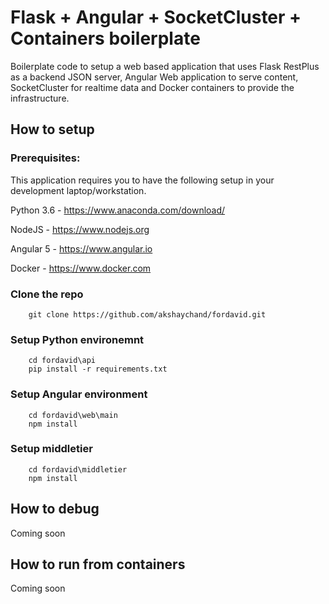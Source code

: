 # Flask + Angular + SocketCluster + Containers boilerplate

Boilerplate code to setup a web based application that uses Flask RestPlus as a backend JSON server, Angular Web application to serve content, SocketCluster for realtime data and Docker containers to provide the infrastructure.

## How to setup

### Prerequisites:

This application requires you to have the following setup in your development laptop/workstation.

Python 3.6 - https://www.anaconda.com/download/

NodeJS - https://www.nodejs.org

Angular 5 - https://www.angular.io

Docker - https://www.docker.com

### Clone the repo

```
    git clone https://github.com/akshaychand/fordavid.git
```

### Setup Python environemnt

```
    cd fordavid\api
    pip install -r requirements.txt
```

### Setup Angular environment

```
    cd fordavid\web\main
    npm install
```

### Setup middletier

```
    cd fordavid\middletier
    npm install
```

## How to debug

Coming soon


## How to run from containers

Coming soon